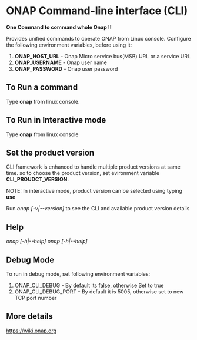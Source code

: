 ONAP Command-line interface (CLI)
==================================

**One Command to command whole Onap !!**

Provides unified commands to operate ONAP from Linux console.
Configure the following environment variables, before using it:

1. **ONAP_HOST_URL** - Onap Micro service bus(MSB) URL or a service URL
2. **ONAP_USERNAME** - Onap user name
3. **ONAP_PASSWORD** - Onap user password

To Run a command
-----------------
Type **onap <command>** from linux console.

To Run in Interactive mode
--------------------------
Type **onap** from linux console

Set the product version
------------------------
CLI framework is enhanced to handle multiple product versions at same
time. so to choose the product version, set evironment variable
**CLI_PROUDCT_VERSION**.

NOTE: In interactive mode, product version can be selected using
typing **use <product-version>**

Run *onap [-v|--version]* to see the CLI and available product version details

Help
----
*onap [-h|--help]*
*onap <command> [-h|--help]*

Debug Mode
----------
To run in debug mode, set following environment variables:
1. ONAP_CLI_DEBUG - By default its false, otherwise Set to true
2. ONAP_CLI_DEBUG_PORT - By default it is 5005, otherwise set to new TCP port number

More details
-------------
https://wiki.onap.org
